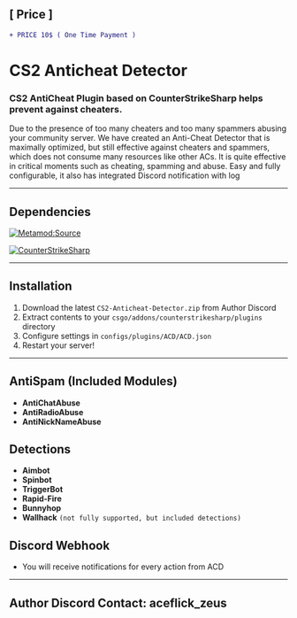 ## [ Price ]
```diff
+ PRICE 10$ ( One Time Payment )
```

# CS2 Anticheat Detector

### CS2 AntiCheat Plugin based on CounterStrikeSharp helps prevent against cheaters.


Due to the presence of too many cheaters and too many spammers abusing your community server. We have created an Anti-Cheat Detector that is maximally optimized, but still effective against cheaters and spammers, which does not consume many resources like other ACs. It is quite effective in critical moments such as cheating, spamming and abuse. Easy and fully configurable, it also has integrated Discord notification with log

---

## Dependencies
[![Metamod:Source](https://img.shields.io/badge/Metamod:Source-2d2d2d?logo=sourceengine)](https://www.sourcemm.net)

[![CounterStrikeSharp](https://img.shields.io/badge/CounterStrikeSharp-83358F)](https://github.com/roflmuffin/CounterStrikeSharp)


---

## Installation

1. Download the latest `CS2-Anticheat-Detector.zip` from Author Discord
2. Extract contents to your `csgo/addons/counterstrikesharp/plugins` directory
3. Configure settings in `configs/plugins/ACD/ACD.json`
4. Restart your server!

---

## AntiSpam (Included Modules)

- **AntiChatAbuse**
- **AntiRadioAbuse**
- **AntiNickNameAbuse**


## Detections

-  **Aimbot**
-  **Spinbot**
-  **TriggerBot**
-  **Rapid-Fire**
-  **Bunnyhop**
-  **Wallhack** `(not fully supported, but included detections)`

## Discord Webhook
- You will receive notifications for every action from ACD

---

## Author Discord Contact: aceflick_zeus


